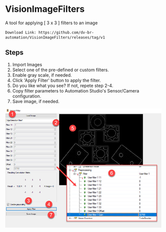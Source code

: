 # VisionImageFilters

A tool for applying [ 3 x 3 ] filters to an image

    Download Link: https://github.com/dv-br-automation/VisionImageFilters/releases/tag/v1

## Steps

1. Import Images
2. Select one of the pre-defined or custom filters.
3. Enable gray scale, if needed.
4. Click 'Apply Filter' button to apply the filter. 
5. Do you like what you see? If not, repete step 2-4.
6. Copy filter parameters to Automation Studio's Sensor/Camera configuration. 
7. Save image, if needed.

![Image](/Image.png)
